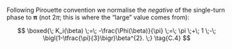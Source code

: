 Following Pirouette convention we normalise the *negative* of the single-turn phase to **π** (not $2\pi$; this is where the “large” value comes from):

$$
\boxed{\;
K_i(\beta)
\;=\;
-\frac{\Phi(\beta)}{\pi}
\;=\;
\pi
\;+\;
1
\;-\;
\bigl(1-\tfrac{\pi}{3}\bigr)\beta^{2}.
\;}
\tag{C.4}
$$